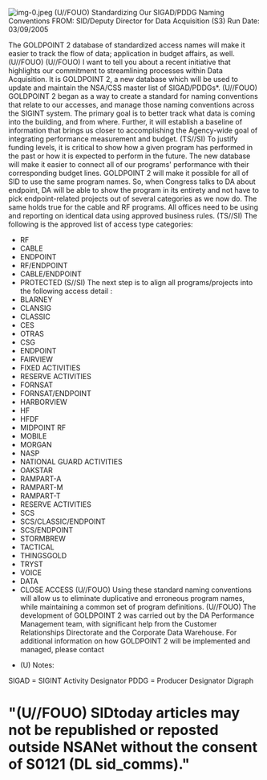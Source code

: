 ![img-0.jpeg](img-0.jpeg)
(U//FOUO) Standardizing Our SIGAD/PDDG Naming Conventions
FROM:
SID/Deputy Director for Data Acquisition (S3)
Run Date: 03/09/2005

The GOLDPOINT 2 database of standardized access names will make it easier to track the flow of data; application in budget affairs, as well. (U//FOUO)
(U//FOUO) I want to tell you about a recent initiative that highlights our commitment to streamlining processes within Data Acquisition. It is GOLDPOINT 2, a new database which will be used to update and maintain the NSA/CSS master list of SIGAD/PDDGs*.
(U//FOUO) GOLDPOINT 2 began as a way to create a standard for naming conventions that relate to our accesses, and manage those naming conventions across the SIGINT system. The primary goal is to better track what data is coming into the building, and from where. Further, it will establish a baseline of information that brings us closer to accomplishing the Agency-wide goal of integrating performance measurement and budget.
(TS//SI) To justify funding levels, it is critical to show how a given program has performed in the past or how it is expected to perform in the future. The new database will make it easier to connect all of our programs' performance with their corresponding budget lines. GOLDPOINT 2 will make it possible for all of SID to use the same program names. So, when Congress talks to DA about endpoint, DA will be able to show the program in its entirety and not have to pick endpoint-related projects out of several categories as we now do. The same holds true for the cable and RF programs. All offices need to be using and reporting on identical data using approved business rules.
(TS//SI) The following is the approved list of access type categories:

- RF
- CABLE
- ENDPOINT
- RF/ENDPOINT
- CABLE/ENDPOINT
- PROTECTED
(S//SI) The next step is to align all programs/projects into the following access detail :
- BLARNEY
- CLANSIG
- CLASSIC
- CES
- OTRAS
- CSG
- ENDPOINT
- FAIRVIEW
- FIXED ACTIVITIES
- RESERVE ACTIVITIES
- FORNSAT
- FORNSAT/ENDPOINT
- HARBORVIEW
- HF
- HFDF
- MIDPOINT RF
- MOBILE
- MORGAN
- NASP
- NATIONAL GUARD ACTIVITIES
- OAKSTAR
- RAMPART-A
- RAMPART-M
- RAMPART-T
- RESERVE ACTIVITIES
- SCS
- SCS/CLASSIC/ENDPOINT
- SCS/ENDPOINT
- STORMBREW
- TACTICAL
- THINGSGOLD
- TRYST
- VOICE
- DATA
- CLOSE ACCESS
(U//FOUO) Using these standard naming conventions will allow us to eliminate duplicative and erroneous program names, while maintaining a common set of program definitions.
(U//FOUO) The development of GOLDPOINT 2 was carried out by the DA Performance Management team, with significant help from the Customer Relationships Directorate and the Corporate Data Warehouse. For additional information on how GOLDPOINT 2 will be implemented and managed, please contact

* (U) Notes:

SIGAD = SIGINT Activity Designator
PDDG = Producer Designator Digraph

# "(U//FOUO) SIDtoday articles may not be republished or reposted outside NSANet without the consent of S0121 (DL sid_comms)."
